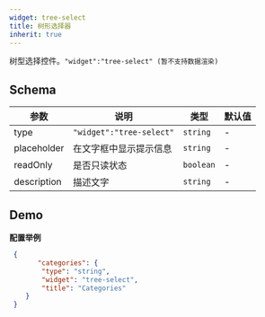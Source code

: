 ```yaml
---
widget: tree-select
title: 树形选择器
inherit: true
---
```


树型选择控件。`"widget":"tree-select" (暂不支持数据渲染)` 


## Schema

参数 | 说明 | 类型 | 默认值
----|------|-----|------
type | `"widget":"tree-select"`  | `string` | -
placeholder | 在文字框中显示提示信息  | `string` | -
readOnly | 是否只读状态  | `boolean` | -
description | 描述文字 | `string` | - 

## Demo

**配置举例**

```json
 {
       "categories": {
        "type": "string",
        "widget": "tree-select",
        "title": "Categories"
    }
 }
```
